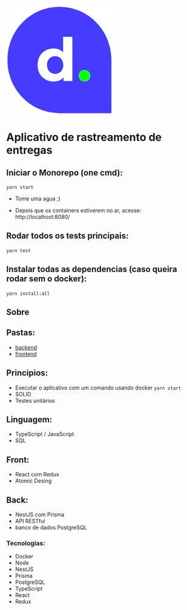 
![dellivLogo](frontend/public/logo-delliv.png)

# Aplicativo de rastreamento de entregas


## Iniciar o Monorepo (one cmd):

```shell
yarn start
```

- Tome uma agua ;)

- Depois que os containers estiverem no ar, acesse: http://localhost:8080/

## Rodar todos os tests principais:

```shell
yarn test
```

## Instalar todas as dependencias (caso queira rodar sem o docker):

```shell
yarn install:all
```

## Sobre

## Pastas:

- [backend](/backend/)
- [frontend](/frontend/)

## Principios:
- Executar o aplicativo com um comando usando docker `yarn start`
- SOLID
- Testes unitários

## Linguagem:
- TypeScript / JavaScript
- SQL

## Front:
- React com Redux
- Atomic Desing

## Back:
- NestJS com Prisma
- API RESTful
- banco de dados PostgreSQL


### Tecnologias:
- Docker
- Node
- NestJS
- Prisma
- PostgreSQL
- TypeScript
- React
- Redux
